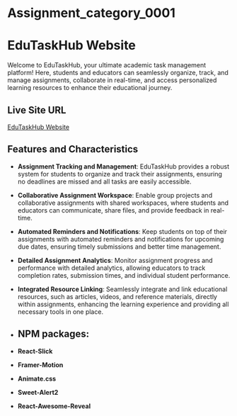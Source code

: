 # Assignment_category_0001

# EduTaskHub Website

Welcome to EduTaskHub, your ultimate academic task management platform! Here, students and educators can seamlessly organize, track, and manage assignments, collaborate in real-time, and access personalized learning resources to enhance their educational journey.

## Live Site URL

[EduTaskHub Website](https://edutaskhub-80dcb.web.app//)

## Features and Characteristics

- **Assignment Tracking and Management**: EduTaskHub provides a robust system for students to organize and track their assignments, ensuring no deadlines are missed and all tasks are easily accessible.
- **Collaborative Assignment Workspace**: Enable group projects and collaborative assignments with shared workspaces, where students and educators can communicate, share files, and provide feedback in real-time.
- **Automated Reminders and Notifications**: Keep students on top of their assignments with automated reminders and notifications for upcoming due dates, ensuring timely submissions and better time management.
- **Detailed Assignment Analytics**: Monitor assignment progress and performance with detailed analytics, allowing educators to track completion rates, submission times, and individual student performance.
- **Integrated Resource Linking**: Seamlessly integrate and link educational resources, such as articles, videos, and reference materials, directly within assignments, enhancing the learning experience and providing all necessary tools in one place.

- ## NPM packages:
- **React-Slick**
- **Framer-Motion**
- **Animate.css**
- **Sweet-Alert2**
- **React-Awesome-Reveal**
